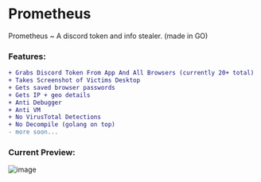 # Prometheus

Prometheus ~ A discord token and info stealer. (made in GO)

### Features:
```diff
+ Grabs Discord Token From App And All Browsers (currently 20+ total)
+ Takes Screenshot of Victims Desktop
+ Gets saved browser passwords
+ Gets IP + geo details
+ Anti Debugger
+ Anti VM
+ No VirusTotal Detections
+ No Decompile (golang on top)
- more soon...
```

### Current Preview:
![image](https://user-images.githubusercontent.com/60797067/216484251-f108f4ad-e1bf-4438-ab47-66eebb5ce1fb.png)
